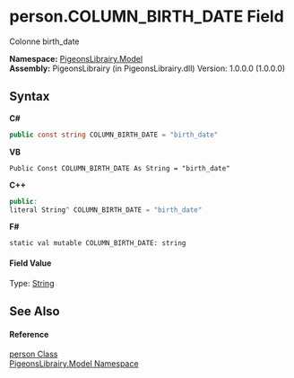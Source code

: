 # person.COLUMN_BIRTH_DATE Field
 

Colonne birth_date

**Namespace:**&nbsp;<a href="740f9e4a-e251-715e-60bf-e906871d97b4">PigeonsLibrairy.Model</a><br />**Assembly:**&nbsp;PigeonsLibrairy (in PigeonsLibrairy.dll) Version: 1.0.0.0 (1.0.0.0)

## Syntax

**C#**<br />
``` C#
public const string COLUMN_BIRTH_DATE = "birth_date"
```

**VB**<br />
``` VB
Public Const COLUMN_BIRTH_DATE As String = "birth_date"
```

**C++**<br />
``` C++
public:
literal String^ COLUMN_BIRTH_DATE = "birth_date"
```

**F#**<br />
``` F#
static val mutable COLUMN_BIRTH_DATE: string
```


#### Field Value
Type: <a href="http://msdn2.microsoft.com/en-us/library/s1wwdcbf" target="_blank">String</a>

## See Also


#### Reference
<a href="a9ed19a7-a394-5e30-cca4-a3883320ea27">person Class</a><br /><a href="740f9e4a-e251-715e-60bf-e906871d97b4">PigeonsLibrairy.Model Namespace</a><br />